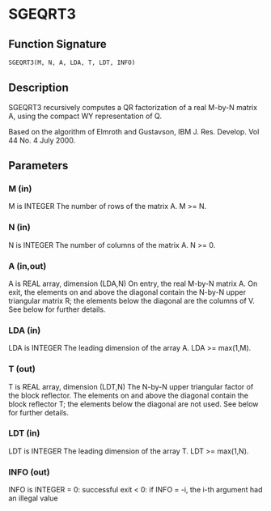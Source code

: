 # SGEQRT3

## Function Signature

```fortran
SGEQRT3(M, N, A, LDA, T, LDT, INFO)
```

## Description


 SGEQRT3 recursively computes a QR factorization of a real M-by-N
 matrix A, using the compact WY representation of Q.

 Based on the algorithm of Elmroth and Gustavson,
 IBM J. Res. Develop. Vol 44 No. 4 July 2000.

## Parameters

### M (in)

M is INTEGER The number of rows of the matrix A. M >= N.

### N (in)

N is INTEGER The number of columns of the matrix A. N >= 0.

### A (in,out)

A is REAL array, dimension (LDA,N) On entry, the real M-by-N matrix A. On exit, the elements on and above the diagonal contain the N-by-N upper triangular matrix R; the elements below the diagonal are the columns of V. See below for further details.

### LDA (in)

LDA is INTEGER The leading dimension of the array A. LDA >= max(1,M).

### T (out)

T is REAL array, dimension (LDT,N) The N-by-N upper triangular factor of the block reflector. The elements on and above the diagonal contain the block reflector T; the elements below the diagonal are not used. See below for further details.

### LDT (in)

LDT is INTEGER The leading dimension of the array T. LDT >= max(1,N).

### INFO (out)

INFO is INTEGER = 0: successful exit < 0: if INFO = -i, the i-th argument had an illegal value

